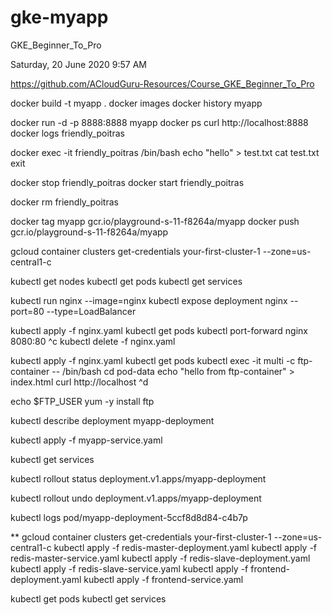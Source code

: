 # gke-myapp

GKE_Beginner_To_Pro

Saturday, 20 June 2020
9:57 AM

https://github.com/ACloudGuru-Resources/Course_GKE_Beginner_To_Pro


docker build -t myapp .
docker images
docker history myapp

docker run -d -p 8888:8888 myapp
docker ps
curl http://localhost:8888
docker logs friendly_poitras

docker exec -it friendly_poitras /bin/bash
echo "hello" > test.txt
cat test.txt
exit

docker stop friendly_poitras
docker start friendly_poitras

docker rm friendly_poitras

docker tag myapp gcr.io/playground-s-11-f8264a/myapp
docker push gcr.io/playground-s-11-f8264a/myapp

gcloud container clusters get-credentials your-first-cluster-1 --zone=us-central1-c

kubectl get nodes
kubectl get pods
kubectl get services

kubectl run nginx --image=nginx
kubectl expose deployment nginx --port=80 --type=LoadBalancer

kubectl apply -f nginx.yaml
kubectl get pods
kubectl port-forward nginx 8080:80
^c
kubectl delete -f nginx.yaml


kubectl apply -f nginx.yaml
kubectl get pods
kubectl exec -it multi -c ftp-container -- /bin/bash
cd pod-data
echo "hello from ftp-container" > index.html
curl http://localhost
^d

echo $FTP_USER
yum -y install ftp



kubectl describe deployment myapp-deployment

kubectl apply -f myapp-service.yaml

kubectl get services

kubectl rollout status deployment.v1.apps/myapp-deployment

kubectl rollout undo deployment.v1.apps/myapp-deployment

kubectl logs pod/myapp-deployment-5ccf8d8d84-c4b7p


**
gcloud container clusters get-credentials your-first-cluster-1 --zone=us-central1-c
kubectl apply -f redis-master-deployment.yaml
kubectl apply -f redis-master-service.yaml
kubectl apply -f redis-slave-deployment.yaml
kubectl apply -f redis-slave-service.yaml
kubectl apply -f frontend-deployment.yaml
kubectl apply -f frontend-service.yaml

kubectl get pods
kubectl get services
